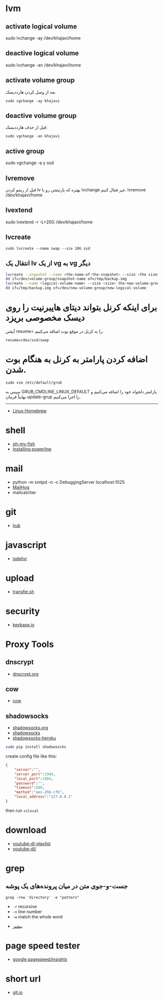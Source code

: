 # lvm

## activate logical volume
sudo lvchange -ay /dev/khajavi/home

## deactive logical volume
sudo lvchange -an /dev/khajavi/home

## activate volume group
بعد از وصل کردن هارددیسک
```
sudo vgchange -ay khajavi
```

## deactive volume group
قبل از حذف هارددیسک:
```
sudo vgchange -an khajavi
```

## active group
sudo vgchange -a y ssd

## lvremove
قبل از ریمو کردن lv بهتره که پارتیشن رو با lvchange غیر فعال کنیم.
lvremove /dev/khajavi/home

## lvextend
sudo lvextend -r -L+20G /dev/khajavi/home


## lvcreate
```
sudo lvcreate --name swap --sie 10G ssd
```

## انتقال یک lv از یک vg به vg دیگر
```bash
lvcreate --snapshot --name <the-name-of-the-snapshot> --size <the size> /dev/volume-group/logical-volume
dd if=/dev/volume-group/snapshot-name of=/tmp/backup.img
lvcreate --name <logical-volume-name> --size <size> the-new-volume-group-name
dd if=/tmp/backup.img of=/dev/new-volume-group/new-logical-volume
```


# برای اینکه کرنل بتواند دیتای هایبرنیت را روی دیسک مخصوصی بریزد
آپشن resume= را به کرنل در موقع بوت اضافه می‌کنیم.

```
resume=/dev/ssd/swap
```

# اضافه کردن پارامتر به کرنل به هنگام بوت شدن.
```
sudo vim /etc/default/grub
```
سپس به GRUB_CMDLINE_LINUX_DEFAULT پارامتر دلخواه خود را اضافه می‌کنیم و نهایتاً فرمان update-grup را اجرا می‌کنیم.

-----------------------------------

* [Linux Homebrew](https://github.com/Homebrew/linuxbrew)

# shell
* [oh-my-fish](https://github.com/bpinto/oh-my-fish)
* [Installing powerline](http://askubuntu.com/questions/283908/how-can-i-install-and-use-powerline-plugin)

# mail
* python -m smtpd -n -c DebuggingServer localhost:1025
* [MailHog](https://github.com/mailhog/MailHog)
* mailcatcher

# git
* [hub](https://github.com/github/hub)

# javascript
* [jsdelivr](http://www.jsdelivr.com/)

# upload
* [transfer.sh](https://transfer.sh/)

# security
* [keybase.io](https://keybase.io/)

# Proxy Tools
## dnscrypt
* [dnscrypt.org](http://dnscrypt.org/)

## cow
* [cow](https://github.com/cyfdecyf/cow)

## shadowsocks
* [shadowsocks.org](http://shadowsocks.org/)
* [shadowsocks](https://github.com/shadowsocks/shadowsocks)
* [shadowsocks-heroku](https://github.com/mrluanma/shadowsocks-heroku)

```bash
sudo pip install shadowsocks
```

create config file like this:

```json
{
    "server":"",
    "server_port":1984,
    "local_port":1984,
    "password":"",
    "timeout":600,
    "method":"aes-256-cfb",
    "local_address":"127.0.0.1"
} 
```

then run ``sslocal``


# download
* [youtube-dl-playlist](https://github.com/jordoncm/youtube-dl-playlist)
* [youtube-dl/](https://github.com/rg3/youtube-dl/)

# grep

## جست-و-جوی متن در میان پرونده‌های یک پوشه
```
grep -rnw 'directory' -e "pattern"
```

* `-r` recursive
* `-n` line number
* `-w` match the whole word

- [بیشتر](http://stackoverflow.com/questions/16956810/finding-all-files-containing-a-text-string-on-linux)

# page speed tester
* [google pagespeed/insights](https://developers.google.com/speed/pagespeed/insights/)

# short url
* [git.io](http://git.io/)
